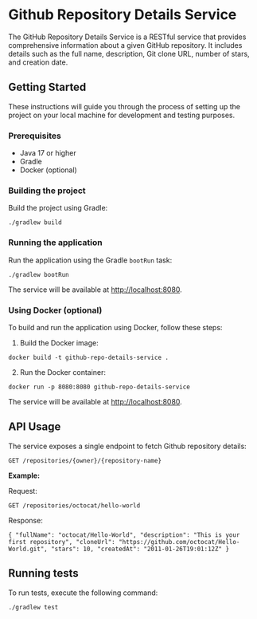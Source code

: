 # Github Repository Details Service

The GitHub Repository Details Service is a RESTful service that provides comprehensive information about a given GitHub repository. It includes details such as the full name, description, Git clone URL, number of stars, and creation date.
## Getting Started

These instructions will guide you through the process of setting up the project on your local machine for development and testing purposes.

### Prerequisites

-   Java 17 or higher
-   Gradle
-   Docker (optional)

### Building the project

Build the project using Gradle:

`./gradlew build`

### Running the application

Run the application using the Gradle `bootRun` task:


`./gradlew bootRun`

The service will be available at [http://localhost:8080](http://localhost:8080/).

### Using Docker (optional)

To build and run the application using Docker, follow these steps:

1.  Build the Docker image:


`docker build -t github-repo-details-service .`

2.  Run the Docker container:


`docker run -p 8080:8080 github-repo-details-service`

The service will be available at [http://localhost:8080](http://localhost:8080/).

## API Usage

The service exposes a single endpoint to fetch Github repository details:


`GET /repositories/{owner}/{repository-name}`

**Example:**

Request:


`GET /repositories/octocat/hello-world`

Response:

`{
"fullName": "octocat/Hello-World",
"description": "This is your first repository",
"cloneUrl": "https://github.com/octocat/Hello-World.git",
"stars": 10,
"createdAt": "2011-01-26T19:01:12Z"
}`

## Running tests

To run tests, execute the following command:


`./gradlew test`